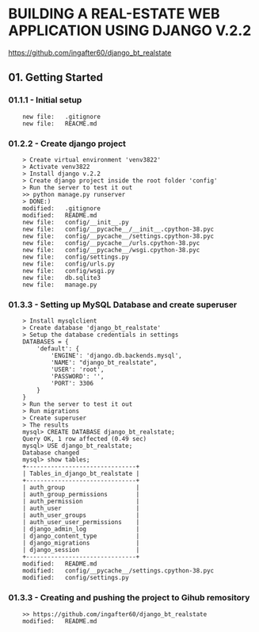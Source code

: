 # BUILDING A REAL-ESTATE WEB APPLICATION USING DJANGO V.2.2
https://github.com/ingafter60/django_bt_realstate

## 01. Getting Started

### 01.1.1 - Initial setup

        new file:   .gitignore
        new file:   REACME.md

### 01.2.2 - Create django project

		> Create virtual environment 'venv3822'
		> Activate venv3822
		> Install django v.2.2
		> Create django project inside the root folder 'config' 
		> Run the server to test it out
		>> python manage.py runserver
		> DONE:)
        modified:   .gitignore
        modified:   README.md
        new file:   config/__init__.py
        new file:   config/__pycache__/__init__.cpython-38.pyc
        new file:   config/__pycache__/settings.cpython-38.pyc
        new file:   config/__pycache__/urls.cpython-38.pyc
        new file:   config/__pycache__/wsgi.cpython-38.pyc
        new file:   config/settings.py
        new file:   config/urls.py
        new file:   config/wsgi.py
        new file:   db.sqlite3
        new file:   manage.py

### 01.3.3 - Setting up MySQL Database and create superuser

		> Install mysqlclient
		> Create database 'django_bt_realstate'
		> Setup the database credentials in settings
		DATABASES = {
		    'default': {
		        'ENGINE': 'django.db.backends.mysql',
		        'NAME': "django_bt_realstate",
		        'USER': 'root',
		        'PASSWORD': '',
		        'PORT': 3306
		    }
		}
		> Run the server to test it out
		> Run migrations
		> Create superuser
		> The results
		mysql> CREATE DATABASE django_bt_realstate;
		Query OK, 1 row affected (0.49 sec)
		mysql> USE django_bt_realstate;
		Database changed
		mysql> show tables;
		+-------------------------------+
		| Tables_in_django_bt_realstate |
		+-------------------------------+
		| auth_group                    |
		| auth_group_permissions        |
		| auth_permission               |
		| auth_user                     |
		| auth_user_groups              |
		| auth_user_user_permissions    |
		| django_admin_log              |
		| django_content_type           |
		| django_migrations             |
		| django_session                |
		+-------------------------------+
        modified:   README.md
        modified:   config/__pycache__/settings.cpython-38.pyc
        modified:   config/settings.py

### 01.3.3 - Creating and pushing the project to Gihub remository        

		>> https://github.com/ingafter60/django_bt_realstate
        modified:   README.md